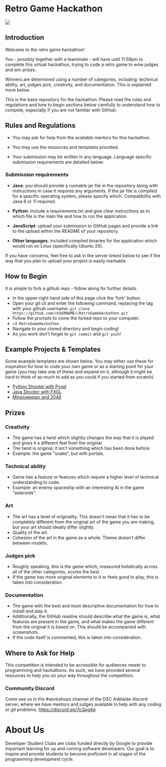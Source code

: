 # Retro Game Hackathon

![](https://www.thesixthaxis.com/wp-content/uploads/2019/07/SpaceINvaders_500.jpg)

## Introduction

Welcome to the retro game hackathon!

You - possibly together with a teammate - will have until 11:59pm to complete this virtual hackathon, trying to code a retro game to wow judges and win prizes.

Winners are determined using a number of categories, including: technical ability, art, judges pick, creativity, and documentation. This is explained more below.

This is the base repository for the hackathon. Please read the rules and regulations and how to begin sections below carefully to understand how to compete, especially if you are not familiar with GitHub.

## Rules and Regulations
- You may ask for help from the available mentors for this hackathon.

- You may use the resources and templates provided.

- Your submission may be written in any language. Language specific submission requirements are detailed below:

### Submission requirements

- **Java**: you should provide a runnable jar file in the repository along with instructions in case it requires any arguments. If the jar file is compiled for a specific operating system, please specify which. Compatibility with Java 8 or 11 required.

- **Python**: include a requirements.txt and give clear instructions as to which file is the main file and how to run the application.

- **JavaScript**: upload your submission to GitHub pages and provide a link to the upload within the README of your repository.

- **Other languages**: included compiled binaries for the application which would run on Linux (specifically Ubuntu 20).

If you have concerns, feel free to ask in the server linked below to see if the way that you plan to upload your project is easily markable.

## How to Begin
It is simple to fork a github repo - follow along for further details.

- In the upper-right hand side of this page click the 'fork' button.
- Open your git cli and enter the following command, replacing the <USERNAME> tag with your github username: `git clone https://github.com/<USERNAME>/RetroGameHackathon.git`
- Follow the prompts to clone the forked repo to your computer.
- `cd RetroGameHackathon`
- Navigate to your cloned directory and begin coding!
- As you work don't forget to `git commit` and `git push`!

## Example Projects & Templates
Some example templates are shown below. You may either use these for inspiration for how to code your own game or as a starting point for your game (you may take one of these and expand on it, although it might be hard to think of as much to add as you could if you started from scratch).

- [Python Shooter with Pyxel](https://github.com/HiruNya/DSC-RetroHackathon-Template)
- [Java Shooter with FXGL](https://github.com/HiruNya/DSC-RetroHackathon-Java-Template)
- [Minesweeper and 2048](https://github.com/PeterGoedeke/small-games/tree/master)

## Prizes
### Creativity

- The game has a twist which slightly changes the way that it is played and gives it a different feel from the original.
- The twist is original; it isn't something which has been done before.
- Example: the game "snake", but with portals.

### Technical ability

- Game has a feature or features which require a higher level of technical understanding to code.
- Example: an enemy spaceship with an interesting AI in the game "asteroids".

### Art

- The art has a level of originality. This doesn't mean that it has to be completely different from the original art of the game you are making, but your art should ideally differ slightly.
- Quality of the art.
- Cohesion of the art in the game as a whole. Theme doesn't differ between models.

### Judges pick

- Roughly speaking, this is the game which, measured holistically across all of the other categories, scores the best.
- If the game has more original elements to it or feels good to play, this is taken into consideration.

### Documentation

- The game with the best and most descriptive documentation for how to install and play it.
- Additionally, the GitHub readme should describe what the game is, what features are present in the game, and what makes the game different from the original it is based on. This should be accompanied with screenshots.
- If the code itself is commented, this is taken into consideration.

## Where to Ask for Help
This competition is intended to be accessible for audiences newer to programming and hackathons. As such, we have provided several resources to help you on your way throughout the competition.


### Community Discord
Come see us in the #workshops channel of the DSC Adelaide discord server, where we have mentors and judges available to help with any coding or git problems. https://discord.gg/7cQpg4q


# About Us

Developer Student Clubs are clubs funded directly by Google to provide important learning for up and coming software developers. Our goal is to inspire and provide students to become proficient in all stages of the programming development cycle.
